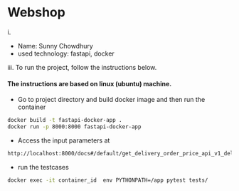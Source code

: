 # Webshop

i.

- Name: Sunny Chowdhury
- used technology: fastapi, docker

iii. To run the project, follow the instructions below.

#### The instructions are based on linux (ubuntu) machine.

- Go to project directory and build docker image and then run the container

```sh
docker build -t fastapi-docker-app .
docker run -p 8000:8000 fastapi-docker-app

```

- Access the input parameters at

```sh
http://localhost:8000/docs#/default/get_delivery_order_price_api_v1_delivery_order_price_get
```

- run the testcases

```sh
docker exec -it container_id  env PYTHONPATH=/app pytest tests/
```
